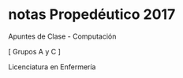 # notas Propedéutico 2017

Apuntes de Clase - Computación

[ Grupos A y C ]

Licenciatura en Enfermería
